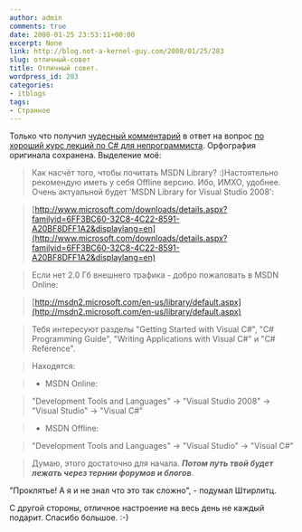 ```yaml
---
author: admin
comments: true
date: 2008-01-25 23:53:11+00:00
excerpt: None
link: http://blog.not-a-kernel-guy.com/2008/01/25/283
slug: отличный-совет
title: Отличный совет.
wordpress_id: 283
categories:
- itblogs
tags:
- Странное
---
```


Только что получил [чудесный комментарий](http://blogs.technet.com/not-a-kernel-guy/archive/2008/01/16/2749952.aspx#2782024) в ответ на вопрос [по хороший курс лекций по C# для непрограммиста](http://blog.not-a-kernel-guy.com/2008/01/15/278). Орфография оригинала сохранена. Выделение моё:

> Как насчёт того, чтобы почитать MSDN Library? :)Настоятельно рекомендую иметь у себя Offline версию. Ибо, ИМХО, удобнее. Очень актуальной будет 'MSDN Library for Visual Studio 2008':

> [http://www.microsoft.com/downloads/details.aspx?familyid=6FF3BC60-32C8-4C22-8591-A20BF8DFF1A2&displaylang=en](http://www.microsoft.com/downloads/details.aspx?familyid=6FF3BC60-32C8-4C22-8591-A20BF8DFF1A2&displaylang=en)

> Если нет 2.0 Гб внешнего трафика - добро пожаловать в MSDN Online:

> [http://msdn2.microsoft.com/en-us/library/default.aspx](http://msdn2.microsoft.com/en-us/library/default.aspx)

> Тебя интересуют разделы "Getting Started with Visual C#", "C# Programming Guide", "Writing Applications with Visual C#" и "C# Reference".

> Находятся:

> - MSDN Online:

> "Development Tools and Languages" -> "Visual Studio 2008" -> "Visual Studio" -> "Visual C#"

> - MSDN Offline:

> "Development Tools and Languages" -> "Visual Studio" -> "Visual C#"

> Думаю, этого достаточно для начала. **_Потом путь твой будет лежать через тернии форумов и блогов_**.

"Проклятье! А я и не знал что это так сложно", - подумал Штирлитц. 

С другой стороны, отличное настроение на весь день не каждый подарит. Спасибо большое. :-)
